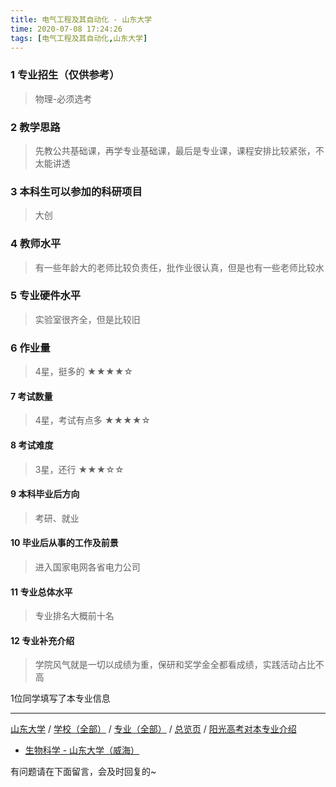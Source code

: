 ```yaml
---
title: 电气工程及其自动化 - 山东大学
time: 2020-07-08 17:24:26
tags: [电气工程及其自动化,山东大学]
---
```

### 1 专业招生（仅供参考）  
> 物理-必须选考


### 2 教学思路
> 先教公共基础课，再学专业基础课，最后是专业课，课程安排比较紧张，不太能讲透


### 3 本科生可以参加的科研项目
>大创


### 4 教师水平
> 有一些年龄大的老师比较负责任，批作业很认真，但是也有一些老师比较水


### 5 专业硬件水平
> 实验室很齐全，但是比较旧


### 6 作业量
>4星，挺多的
★★★★☆


#### 7 考试数量
>4星，考试有点多
★★★★☆


#### 8 考试难度
> 3星，还行
★★★☆☆


#### 9 本科毕业后方向
> 考研、就业


#### 10 毕业后从事的工作及前景
> 进入国家电网各省电力公司


#### 11 专业总体水平
> 专业排名大概前十名


#### 12 专业补充介绍
> 学院风气就是一切以成绩为重，保研和奖学金全都看成绩，实践活动占比不高

1位同学填写了本专业信息
***
[山东大学](https://univgo.github.io/2020/07/08/山东大学) / [学校（全部）](https://univgo.github.io/2020/07/09/学校汇总页) / [专业（全部）](https://univgo.github.io/2020/07/09/专业汇总页) / [总览页](https://univgo.github.io/2020/07/09/总览) / [阳光高考对本专业介绍](http://gaokao.chsi.com.cn/sch/zyk/view.do?schId=73395752&specId=73384320)

- [生物科学 - 山东大学（威海）](https://univgo.github.io/2020/07/08/生物科学%20-%20山东大学（威海）)

有问题请在下面留言，会及时回复的~